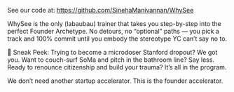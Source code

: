 See our code at: https://github.com/SinehaManivannan/WhySee

WhySee is the only (labaubau) trainer that takes you step-by-step into the perfect Founder Archetype. No detours, no “optional” paths — you pick a track and 100% commit until you embody the stereotype YC can’t say no to.

👀 Sneak Peek:
Trying to become a microdoser Stanford dropout? We got you.
Want to couch-surf SoMa and pitch in the bathroom line? Say less.
Ready to renounce citizenship and build your trauma? It’s all in the program.

We don’t need another startup accelerator. This is the founder accelerator.
